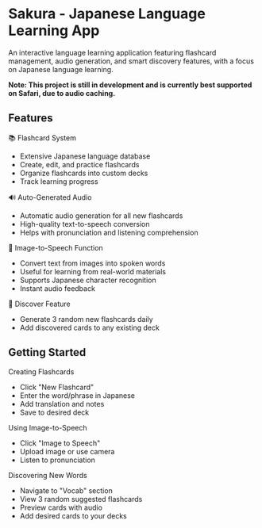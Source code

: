 
# Sakura - Japanese Language Learning App

An interactive language learning application featuring flashcard management, audio generation, and smart discovery features, with a focus on Japanese language learning.

**Note: This project is still in development and is currently best supported on Safari, due to audio caching.**

## Features
📚 Flashcard System

- Extensive Japanese language database
- Create, edit, and practice flashcards
- Organize flashcards into custom decks
- Track learning progress

🔊 Auto-Generated Audio

- Automatic audio generation for all new flashcards
- High-quality text-to-speech conversion
- Helps with pronunciation and listening comprehension


🎯 Image-to-Speech Function

- Convert text from images into spoken words
- Useful for learning from real-world materials
- Supports Japanese character recognition
- Instant audio feedback

🎲 Discover Feature

- Generate 3 random new flashcards daily
- Add discovered cards to any existing deck

## Getting Started

Creating Flashcards

- Click "New Flashcard"
- Enter the word/phrase in Japanese
- Add translation and notes
- Save to desired deck

Using Image-to-Speech

- Click "Image to Speech"
- Upload image or use camera
- Listen to pronunciation

Discovering New Words

- Navigate to "Vocab" section
- View 3 random suggested flashcards
- Preview cards with audio
- Add desired cards to your decks
